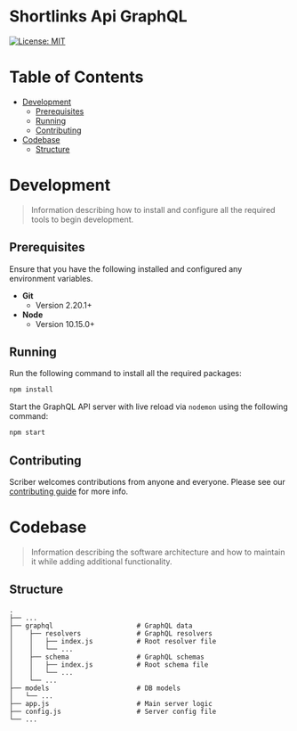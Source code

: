 # Shortlinks Api GraphQL
[![License: MIT](https://img.shields.io/badge/License-MIT-yellow.svg)](/LICENSE.md)

# Table of Contents
* [Development](#development)
    * [Prerequisites](#Prerequisites)
    * [Running](#running)
    * [Contributing](#contributing)
* [Codebase](#codebase)
    * [Structure](#structure)

# Development
> Information describing how to install and configure all the required tools to begin development.

## Prerequisites
Ensure that you have the following installed and configured any environment variables.

- **Git**
    - Version 2.20.1+
- **Node**
    - Version 10.15.0+

## Running
Run the following command to install all the required packages:
```bash
npm install
```

Start the GraphQL API server with live reload via `nodemon` using the following command:
```bash
npm start
```

## Contributing
Scriber welcomes contributions from anyone and everyone. Please see our [contributing guide](/CONTRIBUTING.md) for more info.

# Codebase
> Information describing the software architecture and how to maintain it while adding additional functionality.

## Structure
    .
    ├── ...
    ├── graphql                     # GraphQL data
    │    ├── resolvers              # GraphQL resolvers
    │    │   ├── index.js           # Root resolver file
    │    │   └── ...
    │    ├── schema                 # GraphQL schemas
    │    │   ├── index.js           # Root schema file
    │    │   └── ...
    │    └── ...
    ├── models                      # DB models
    │   └── ...
    ├── app.js                      # Main server logic
    ├── config.js                   # Server config file
    └── ...
